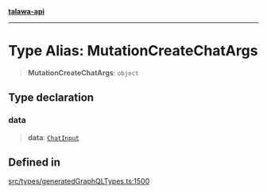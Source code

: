 [**talawa-api**](../../../README.md)

***

# Type Alias: MutationCreateChatArgs

> **MutationCreateChatArgs**: `object`

## Type declaration

### data

> **data**: [`ChatInput`](ChatInput.md)

## Defined in

[src/types/generatedGraphQLTypes.ts:1500](https://github.com/Suyash878/talawa-api/blob/b5a9d8b4a1ea678a3d6f5b710b3721f91a3052fc/src/types/generatedGraphQLTypes.ts#L1500)
